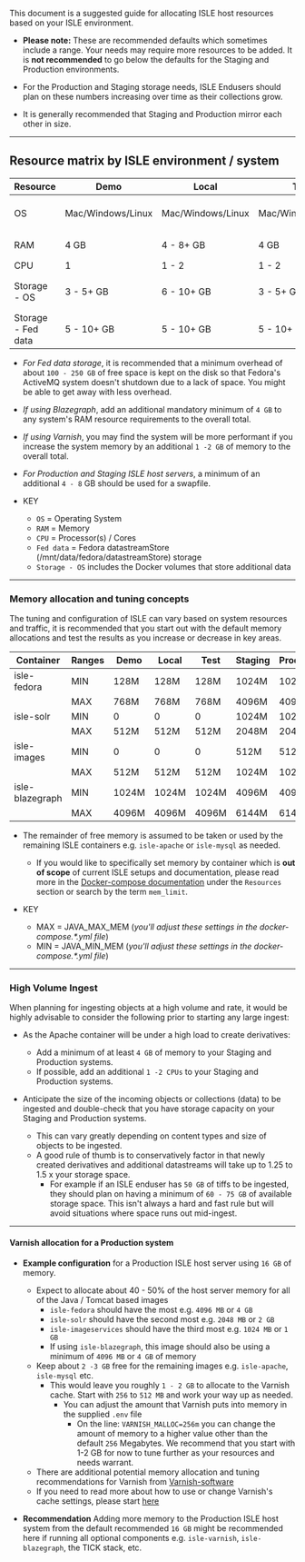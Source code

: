 This document is a suggested guide for allocating ISLE host resources based on your ISLE environment.

* **Please note:** These are recommended defaults which sometimes include a range. Your needs may require more resources to be added. It is **not recommended** to go below the defaults for the Staging and Production environments.

* For the Production and Staging storage needs, ISLE Endusers should plan on these numbers increasing over time as their collections grow.

* It is generally recommended that Staging and Production mirror each other in size.

---

## Resource matrix by ISLE environment / system

| Resource  | Demo  | Local | Test | Staging    | Production   |
| ---       | ---   | ---   |  --- | ---        | ---          |
| OS | Mac/Windows/Linux | Mac/Windows/Linux | Mac/Windows/Linux | Ubuntu / Centos | Ubuntu / Centos |
| RAM | 4 GB | 4 - 8+ GB | 4 GB | 16 GB | 16 - 32+ GB |
| CPU | 1 | 1 - 2 | 1 - 2 | 2 - 4 | 2 - 4+ |
| Storage - OS | 3 - 5+ GB | 6 - 10+ GB | 3 - 5+ GB | 50 - 100+ GB | 50 - 100+ GB |
| Storage - Fed data | 5 - 10+ GB | 5 - 10+ GB | 5 - 10+ GB | 3 - 6+ TB | 3 - 6+ TB |

* _For Fed data storage_, it is recommended that a minimum overhead of about `100 - 250 GB` of free space is kept on the disk so that Fedora's ActiveMQ system doesn't shutdown due to a lack of space. You might be able to get away with less overhead.
* _If using Blazegraph_, add an additional mandatory minimum of `4 GB` to any system's RAM resource requirements to the overall total.
* _If using Varnish_, you may find the system will be more performant if you increase the system memory by an additional `1 -2 GB` of memory to the overall total.
* _For Production and Staging ISLE host servers_, a minimum of an additional `4 - 8` GB should be used for a swapfile.

* KEY
  * `OS` = Operating System
  * `RAM` = Memory
  * `CPU` = Processor(s) / Cores
  * `Fed data` = Fedora datastreamStore (/mnt/data/fedora/datastreamStore) storage
  * `Storage - OS` includes the Docker volumes that store additional data

---

### Memory allocation and tuning concepts

The tuning and configuration of ISLE can vary based on system resources and traffic, it is recommended that you start out with the default memory allocations and test the results as you increase or decrease in key areas.

| Container         | Ranges    | Demo      | Local     | Test      | Staging   | Production    |
| ---               | ---       | ---       | ---       |  ---      | ---       | ---           |
| isle-fedora       | MIN       | 128M      | 128M      | 128M      | 1024M     | 1024M         |
|                   | MAX       | 768M      | 768M      | 768M      | 4096M     | 4096M         |
| isle-solr         | MIN       | 0         | 0         | 0         | 1024M     | 1024M         |
|                   | MAX       | 512M      | 512M      | 512M      | 2048M     | 2048M         |
| isle-images       | MIN       | 0         | 0         | 0         | 512M      | 512M          |
|                   | MAX       | 512M      | 512M      | 512M      | 1024M     | 1024M         |
| isle-blazegraph   | MIN       | 1024M     | 1024M     | 1024M     | 4096M     | 4096M         |
|                   | MAX       | 4096M     | 4096M     | 4096M     | 6144M     | 6144M         |

* The remainder of free memory is assumed to be taken or used by the remaining ISLE containers e.g. `isle-apache` or `isle-mysql` as needed.
  * If you would like to specifically set memory by container which is **out of scope** of current ISLE setups and documentation, please read more in the [Docker-compose documentation](https://docs.docker.com/compose/compose-file/) under the `Resources` section or search by the term `mem_limit`.

* KEY
  * MAX = JAVA_MAX_MEM (_you'll adjust these settings in the docker-compose.*.yml file_)
  * MIN = JAVA_MIN_MEM (_you'll adjust these settings in the docker-compose.*.yml file_)

---

### High Volume Ingest

When planning for ingesting objects at a high volume and rate, it would be highly advisable to consider the following prior to starting any large ingest:

* As the Apache container will be under a high load to create derivatives:
  * Add a minimum of at least `4 GB` of memory to your Staging and Production systems.
  * If possible, add an additional `1 -2 CPUs` to your Staging and Production systems.

* Anticipate the size of the incoming objects or collections (data) to be ingested and double-check that you have storage capacity on your Staging and Production systems.
  * This can vary greatly depending on content types and size of objects to be ingested.
  * A good rule of thumb is to conservatively factor in that newly created derivatives and additional datastreams will take up to 1.25 to 1.5 x your storage space.  
    * For example if an ISLE enduser has `50 GB` of tiffs to be ingested, they should plan on having a minimum of `60 - 75 GB` of available storage space. This isn't always a hard and fast rule but will avoid situations where space runs out mid-ingest.

---

#### Varnish allocation for a Production system

* **Example configuration** for a Production ISLE host server using `16 GB` of memory.
  * Expect to allocate about 40 - 50% of the host server memory for all of the Java / Tomcat based images
    * `isle-fedora` should have the most e.g. `4096 MB` or `4 GB`
    * `isle-solr` should have the second most e.g. `2048 MB` or `2 GB`
    * `isle-imageservices` should have the third most e.g. `1024 MB` or `1 GB`
    * If using `isle-blazegraph`, this image should also be using a minimum of `4096 MB` or `4 GB` of memory
  * Keep about `2 -3 GB` free for the remaining images e.g. `isle-apache`, `isle-mysql` etc.
    * This would leave you roughly `1 - 2 GB` to allocate to the Varnish cache. Start with `256` to `512 MB` and work your way up as needed.
      * You can adjust the amount that Varnish puts into memory in the supplied `.env` file
        * On the line: `VARNISH_MALLOC=256m` you can change the amount of memory to a higher value other than the default `256` Megabytes. We recommend that you start with 1-2 GB for now to tune further as your resources and needs warrant.
  * There are additional potential memory allocation and tuning recommendations for Varnish from [Varnish-software](https://info.varnish-software.com/blog/understanding-varnish-cache-memory-usage)
  * If you need to read more about how to use or change Varnish's cache settings, please start [here](https://varnish-cache.org/docs/4.1/users-guide/storage-backends.html)

* **Recommendation** Adding more memory to the Production ISLE host system from the default recommended `16 GB` might be recommended here if running all optional components e.g. `isle-varnish`,  `isle-blazegraph`, the TICK stack, etc.